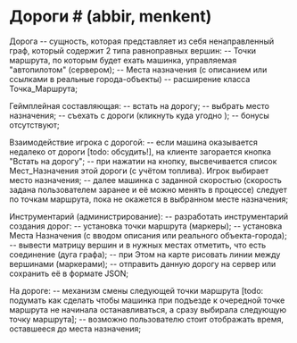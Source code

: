 ﻿
# Дороги # (abbir, menkent)

Дорога -- сущность, которая представляет из себя ненаправленный граф, который содержит 2 типа равноправных вершин: 
	-- Точки маршрута, по которым будет ехать машинка, управляемая "автопилотом" (сервером);
	-- Места назначения (с описанием или ссылками в реальные города-объекты) -- расширение класса Точка_Маршрута;

Геймплейная составляющая: 
	-- встать на дорогу;
	-- выбрать место назначения;
	-- съехать с дороги (кликнуть куда угодно );
	-- бонусы отсутствуют;

Взаимодействие игрока с дорогой:
	-- если машина оказывается недалеко от дороги [todo: обсудить!], на клиенте загорается кнопка "Встать на дорогу";
	-- при нажатии на кнопку, высвечивается список Мест_Назначения этой дороги (с учётом топлива). Игрок выбирает место назначения;
	-- далее машинка с заданной скоростью (скорость задана пользователем заранее и её можно менять в процессе) следует по точкам маршрута, пока не окажется в выбранном месте назначения;

Инструментарий (администрирование): 
	-- разработать инструментарий создания дорог: 
		-- установка точки маршрута (маркеры);
		-- установка Места Назначения (с вводом описания или реального объекта-города);			
		-- вывести матрицу вершин и в нужных местах отметить, что есть соединение (дуга графа);
		-- при Этом на карте рисовать линии между вершинами (маркерами);
		-- отправить данную дорогу на сервер или сохранить её в формате JSON;
		
На дороге: 
	-- механизм смены следующей точки маршрута [todo: подумать как сделать чтобы машинка при подъезде к очередной точке маршрута не начинала останавливаться, а сразу выбирала следующую точку маршрута];
	-- возможно пользователю стоит отображать время, оставшееся до места назначения;